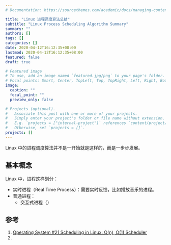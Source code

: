 ```yaml
---
# Documentation: https://sourcethemes.com/academic/docs/managing-content/

title: "Linux 进程调度算法总结"
subtitle: "Linux Process Scheduling Algorithm Summary"
summary: ""
authors: []
tags: []
categories: []
date: 2020-04-12T16:12:35+08:00
lastmod: 2020-04-12T16:12:35+08:00
featured: false
draft: true

# Featured image
# To use, add an image named `featured.jpg/png` to your page's folder.
# Focal points: Smart, Center, TopLeft, Top, TopRight, Left, Right, BottomLeft, Bottom, BottomRight.
image:
  caption: ""
  focal_point: ""
  preview_only: false

# Projects (optional).
#   Associate this post with one or more of your projects.
#   Simply enter your project's folder or file name without extension.
#   E.g. `projects = ["internal-project"]` references `content/project/deep-learning/index.md`.
#   Otherwise, set `projects = []`.
projects: []
---
```


Linux 中的进程调度算法并不是一开始就是这样的，而是一步步发展。

## 基本概念

Linux 中，进程这样划分：

* 实时进程（Real Time Process）：需要实时反馈，比如播放音乐的进程。
* 普通进程：
  * 交互式进程（）

## 参考

1. [Operating System #21 Scheduling in Linux: O(n), O(1) Scheduler
](https://www.youtube.com/watch?v=vF3KKMI3_1s)
2. 